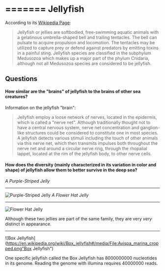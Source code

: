 =======
Jellyfish
========

According to its [Wikipedia Page](https://en.wikipedia.org/wiki/Jellyfish):
> Jellyfish or jellies are softbodied, free-swimming aquatic animals with a gelatinous umbrella-shaped bell and trailing tentacles. The bell can pulsate to acquire propulsion and locomotion. The tentacles may be utilized to capture prey or defend against predators by emitting toxins in a painful sting. Jellyfish species are classified in the subphylum Medusozoa which makes up a major part of the phylum Cnidaria, although not all Medusozoa species are considered to be jellyfish.

Questions
--------
#### How similar are the "brains" of jellyfish to the brains of other sea creatures?  

Information on the jellyfish "brain":
>Jellyfish employ a loose network of nerves, located in the epidermis, which is called a "nerve net". Although traditionally thought not to have a central nervous system, nerve net concentration and ganglion-like structures could be considered to constitute one in most species. A jellyfish detects various stimuli including the touch of other animals via this nerve net, which then transmits impulses both throughout the nerve net and around a circular nerve ring, through the rhopalial lappet, located at the rim of the jellyfish body, to other nerve cells.

#### How does the diversity (mainly characterized in its variation in color and shape) of jellyfish allow them to better survive in the deep sea?
*A Purple-Striped Jelly*
___
![Purple-Striped Jelly](https://upload.wikimedia.org/wikipedia/commons/f/f1/Chrysaora_Colorata.jpg "Purple-Striped Jelly")
*A Flower Hat Jelly*
___
![Flower Hat Jelly](https://upload.wikimedia.org/wikipedia/commons/2/2d/Olindias_formosa1.jpg "Flower Hat Jelly")

Although these two jellies are part of the same family, they are very *very* distinct in appearance.
___
![Box Jellyfish](https://en.wikipedia.org/wiki/Box_jellyfish#/media/File:Avispa_marina_cropped.png"Box Jellyfish")

One specific jellyfish called the Box Jellyfish has 8000000000 nucleotides in its genome. Reading the genome with illumina requires 40000000 reads.  
